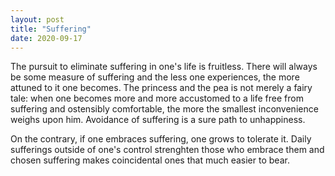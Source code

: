 ```yaml
---
layout: post
title: "Suffering"
date: 2020-09-17
---
```


The pursuit to eliminate suffering in one's life is fruitless. There will always be some measure of suffering and the less one experiences, the more attuned to it one becomes. The princess and the pea is not merely a fairy tale: when one becomes more and more accustomed to a life free from suffering and ostensibly comfortable, the more the smallest inconvenience weighs upon him. Avoidance of suffering is a sure path to unhappiness.

On the contrary, if one embraces suffering, one grows to tolerate it. Daily sufferings outside of one's control strenghten those who embrace them and chosen suffering makes coincidental ones that much easier to bear.
